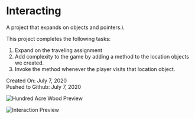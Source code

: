 # Interacting
A project that expands on objects and pointers.\

This project completes the following tasks:

1. Expand on the traveling assignment
2. Add complexity to the game by adding a method to the location objects we created.
3. Invoke the method whenever the player visits that location object.


Created On: July 7, 2020\
Pushed to Github: July 7, 2020

![Hundred Acre Wood Preview](https://user-images.githubusercontent.com/62450912/86829873-8fc71500-c05a-11ea-9766-a87ffdb4bacc.png)

![Interaction Preview](https://user-images.githubusercontent.com/62450912/88097230-78f5e780-cb5d-11ea-98b1-11789ba18333.png)